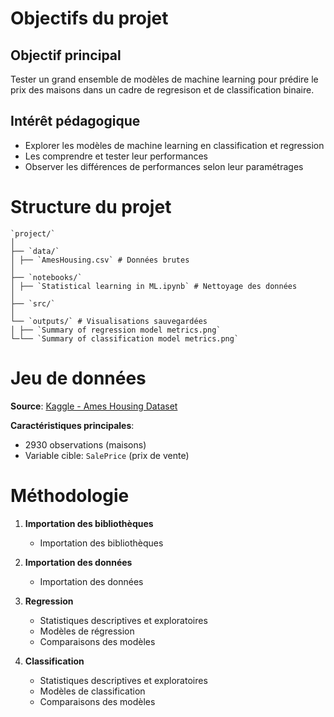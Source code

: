 # Objectifs du projet
## Objectif principal
Tester un grand ensemble de modèles de machine learning pour prédire le prix des maisons dans un cadre de regresison et de classification binaire.

## Intérêt pédagogique
- Explorer les modèles de machine learning en classification et regression
- Les comprendre et tester leur performances
- Observer les différences de performances selon leur paramétrages


# Structure du projet
```
`project/`
│
├── `data/`
│ ├── `AmesHousing.csv` # Données brutes
│
├── `notebooks/`
│ ├── `Statistical learning in ML.ipynb` # Nettoyage des données
│
├── `src/`
│
└── `outputs/` # Visualisations sauvegardées
│ ├── `Summary of regression model metrics.png`
└─└── `Summary of classification model metrics.png`
```

# Jeu de données

**Source**: [Kaggle - Ames Housing Dataset](https://www.kaggle.com/c/house-prices-advanced-regression-techniques/data)

**Caractéristiques principales**:
- 2930 observations (maisons)
- Variable cible: `SalePrice` (prix de vente)


# Méthodologie
1. **Importation des bibliothèques**
    - Importation des bibliothèques

2. **Importation des données**
    - Importation des données

3. **Regression**
   - Statistiques descriptives et exploratoires
   - Modèles de régression
   - Comparaisons des modèles

4. **Classification**
   - Statistiques descriptives et exploratoires
   - Modèles de classification
   - Comparaisons des modèles

